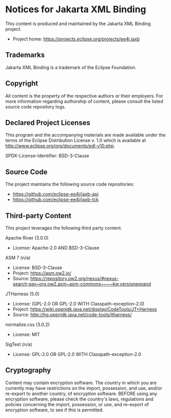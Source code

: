 [//]: # " Copyright (c) 2018, 2021 Oracle and/or its affiliates. All rights reserved. "
[//]: # "  "
[//]: # " This program and the accompanying materials are made available under the "
[//]: # " terms of the Eclipse Distribution License v. 1.0, which is available at "
[//]: # " http://www.eclipse.org/org/documents/edl-v10.php. "
[//]: # "  "
[//]: # " SPDX-License-Identifier: BSD-3-Clause "

# Notices for Jakarta XML Binding

This content is produced and maintained by the Jakarta XML Binding
project.

* Project home: https://projects.eclipse.org/projects/ee4j.jaxb

## Trademarks

Jakarta XML Binding is a trademark of the Eclipse Foundation.

## Copyright

All content is the property of the respective authors or their employers. For
more information regarding authorship of content, please consult the listed
source code repository logs.

## Declared Project Licenses

This program and the accompanying materials are made available under the terms
of the Eclipse Distribution License v. 1.0 which is available at
http://www.eclipse.org/org/documents/edl-v10.php.

SPDX-License-Identifier: BSD-3-Clause

## Source Code

The project maintains the following source code repositories:

* https://github.com/eclipse-ee4j/jaxb-api
* https://github.com/eclipse-ee4j/jaxb-tck

## Third-party Content

This project leverages the following third party content.

Apache River (3.0.0)

* License: Apache-2.0 AND BSD-3-Clause

ASM 7 (n/a)

* License: BSD-3-Clause
* Project: https://asm.ow2.io/
* Source:
   https://repository.ow2.org/nexus/#nexus-search;gav~org.ow2.asm~asm-commons~~~~kw,versionexpand

JTHarness (5.0)

* License: (GPL-2.0 OR GPL-2.0 WITH Classpath-exception-2.0)	
* Project: https://wiki.openjdk.java.net/display/CodeTools/JT+Harness
* Source: http://hg.openjdk.java.net/code-tools/jtharness/

normalize.css (3.0.2)

* License: MIT

SigTest (n/a)

* License: GPL-2.0 OR GPL-2.0 WITH Classpath-exception-2.0

## Cryptography

Content may contain encryption software. The country in which you are currently
may have restrictions on the import, possession, and use, and/or re-export to
another country, of encryption software. BEFORE using any encryption software,
please check the country's laws, regulations and policies concerning the import,
possession, or use, and re-export of encryption software, to see if this is
permitted.
